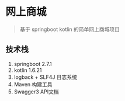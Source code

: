 # 网上商城
> 基于 springboot kotlin 的简单网上商城项目

## 技术栈

1. springboot 2.7.1
2. kotlin 1.6.21
3. logback + SLF4J 日志系统
4. Maven 构建工具
5. Swagger3 API文档